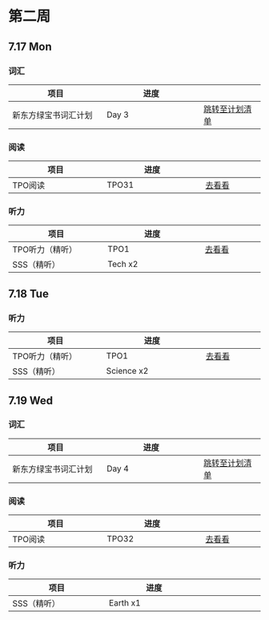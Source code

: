 # 第二周

<style>
table th:first-of-type {
    width: 200pt;
}
table th:nth-of-type(2) {
    width: 200pt;
}
table th:nth-of-type(3) {
    width: 120pt;
}
</style>

## 7.17 Mon

### 词汇

| 项目                 | 进度  |                                                              |
| -------------------- | ----- | ------------------------------------------------------------ |
| 新东方绿宝书词汇计划 | Day 3 | [跳转至计划清单](https://zhu-shatong.github.io/TOEFL-Experience/词汇/绿宝书计划/#_2) |

### 阅读

| 项目    | 进度  |                                                              |
| ------- | ----- | ------------------------------------------------------------ |
| TPO阅读 | TPO31 | [去看看](https://zhu-shatong.github.io/TOEFL-Experience/阅读/TPO31/) |

### 听力

| 项目            | 进度    |                                                              |
| --------------- | ------- | ------------------------------------------------------------ |
| TPO听力（精听） | TPO1    | [去看看](https://zhu-shatong.github.io/TOEFL-Experience/听力/TPO1/) |
| SSS（精听）     | Tech x2 |                                                              |



## 7.18 Tue

### 听力

| 项目            | 进度       |                                                              |
| --------------- | ---------- | ------------------------------------------------------------ |
| TPO听力（精听） | TPO1       | [去看看](https://zhu-shatong.github.io/TOEFL-Experience/听力/TPO1/) |
| SSS（精听）     | Science x2 |                                                              |



## 7.19 Wed

### 词汇

| 项目                 | 进度  |                                                              |
| -------------------- | ----- | ------------------------------------------------------------ |
| 新东方绿宝书词汇计划 | Day 4 | [跳转至计划清单](https://zhu-shatong.github.io/TOEFL-Experience/词汇/绿宝书计划/#_2) |

### 阅读

| 项目    | 进度  |                                                              |
| ------- | ----- | ------------------------------------------------------------ |
| TPO阅读 | TPO32 | [去看看](https://zhu-shatong.github.io/TOEFL-Experience/阅读/TPO32/) |

### 听力

| 项目        | 进度     |      |
| ----------- | -------- | ---- |
| SSS（精听） | Earth x1 |      |

